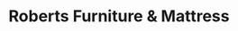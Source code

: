 ---
title: "Roberts Furniture & Mattress"
url: /williamsburg/roberts-furniture-and-mattress/
shop: furniture
---